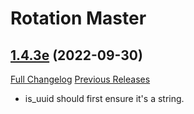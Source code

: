 # Rotation Master

## [1.4.3e](https://github.com/corporategoth/rotationmaster/tree/1.4.3e) (2022-09-30)
[Full Changelog](https://github.com/corporategoth/rotationmaster/compare/1.4.3d...1.4.3e) [Previous Releases](https://github.com/corporategoth/rotationmaster/releases)

- is\_uuid should first ensure it's a string.  

